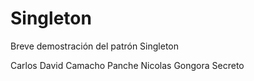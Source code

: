 # Singleton
Breve demostración del patrón Singleton

Carlos David Camacho Panche
Nicolas Gongora Secreto

